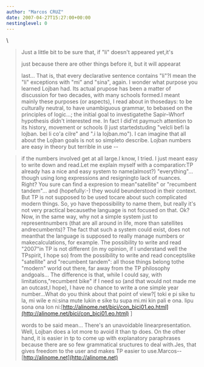 ```yaml
---
author: "Marcos CRUZ"
date: 2007-04-27T15:27:00+00:00
nestinglevel: 0
---
```

\
> 
> Just a little bit to be sure that, if "li" doesn't appeared yet,it's
> 
> just because there are other things before it, but it will appearat
> 
> last...
> That is, that every declarative sentence contains "li"?I mean the "li" exceptions with "mi" and "sina", again.
> I wonder what purpose you learned Lojban had.
> Its actual prupose has been a matter of discussion
> for two decades, with many schools formed.I meant mainly these purposes (or aspects), I read about in thosedays: to be culturally neutral, to have unambiguous grammar, to bebased on the principles of logic...; the initial goal to investigatethe Sapir–Whorf hypothesis didn't interested me. In fact I did'nt paymuch attention to its history, movement or schools (I just startedstuding "velcli befi la lojban. bei li co'a cilre" and ".i la lojban.mo"). I can imagine that all about the Lojban goals is not so simpleto describe.
> Lojban numbers are easy in theory but terrible in use --

> if the numbers involved get at all large.I know, I tried. I just meant easy to write down and read.Let me explain myself with a comparation:TP already has a nice and easy system to name(almost?) "everything"... though using long expressions and resigningto lack of nuances. Right? You sure can find a expresion to mean"satellite" or "recumbent tandem"... and (hopefully:-) they would beunderstood in their context. But TP is not supposed to be used tocare about such complicated modern things. So, yo have thepossibility to name them, but really it's not very practical becausethe language is not focused on that. Ok?Now, in the same way, why not a simple system just to representnumbers (that are all around in life, more than satellites andrecumbents)? The fact that such a system could exist, does not meanthat the language is supposed to really manage numbers or makecalculations, for example. The possibility to write and read "2007"in TP is not different (in my opinion, if I understand well the TPspirit, I hope so) from the possibility to write and read conceptslike "satellite" and "recumbent tandem": all those things belong tothe "modern" world out there, far away from the TP philosophy andgoals... The difference is that, while I could say, with limitations,"recumbent bike" if I need so (and that would not made me an outcast,I hope), I have no chance to write a one simple year number...What do you think about that point of view?\[ toki e pi sike tu la, mi wile e ni:sina mute lukin e sike tu supa mi.mi kin pali e ona. lipu sona ona lon ni:[http://alinome.net/bici/con_bici01.eo.html](http://alinome.net/bici/con_bici01.eo.html) \]
> 
> words to be said mean... There's an unavoidable linearpresentation.
> Well, Lojban does a lot more to avoid it than tp does.
> On the other hand, it is easier in tp to
> come up with explanatory paraphrases because there are
> so few grammatical sructures to deal with.Jes, that gives freedom to the user and makes TP easier to use.Marcos--
[http://alinome.net](http://alinome.net)